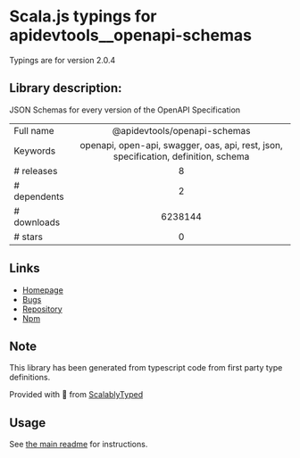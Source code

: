 
# Scala.js typings for apidevtools__openapi-schemas

Typings are for version 2.0.4

## Library description:
JSON Schemas for every version of the OpenAPI Specification

|                    |                 |
| ------------------ | :-------------: |
| Full name          | @apidevtools/openapi-schemas |
| Keywords           | openapi, open-api, swagger, oas, api, rest, json, specification, definition, schema |
| # releases         | 8 |
| # dependents       | 2 |
| # downloads        | 6238144 |
| # stars            | 0 |

## Links
- [Homepage](https://apitools.dev/openapi-schemas)
- [Bugs](https://github.com/APIDevTools/openapi-schemas/issues)
- [Repository](https://github.com/APIDevTools/openapi-schemas)
- [Npm](https://www.npmjs.com/package/%40apidevtools%2Fopenapi-schemas)
    


## Note
This library has been generated from typescript code from first party type definitions.

Provided with :purple_heart: from [ScalablyTyped](https://github.com/oyvindberg/ScalablyTyped)

## Usage
See [the main readme](../../readme.md) for instructions.



